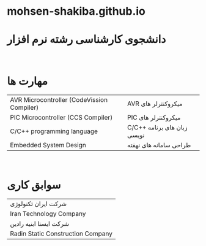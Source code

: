 # mohsen-shakiba.github.io
# دانشجوی کارشناسی رشته نرم افزار
<br>

# مهارت ها
<table>
  <tr>
    <td>AVR Microcontroller (CodeVission Compiler)</td>
    <td>
      AVR
      میکروکنترلر های 
    </td>
  </tr>
  <tr>
    <td>PIC Microcontroller (CCS Compiler)</td>
    <td>PIC
    میکروکنترلر های
    </td>
  </tr>
  <tr>
    <td>C/C++ programming language</td>
    <td>C/C++
    زبان های برنامه نویسی
    </td>
  </tr>
  <tr>
    <td>Embedded System Design</td>
    <td>طراحی سامانه های نهفته</td>
  </tr>
 </table><br>

# سوابق کاری
<table>
  <tr><td>شرکت ایران تکنولوژی</td></tr>
  <tr><td>Iran Technology Company</td></tr>
  <tr><td>شرکت ایستا ابنیه رادین</td></tr>
  <tr><td>Radin Static Construction Company</td></tr>
 </table>
